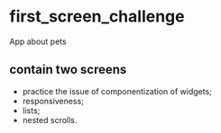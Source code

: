 # first_screen_challenge
App about pets

## contain two screens 
* practice the issue of componentization of widgets;
* responsiveness;
* lists;
* nested scrolls.

